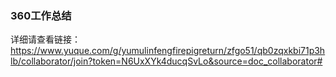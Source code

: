 ### 360工作总结

详细请查看链接：https://www.yuque.com/g/yumulinfengfirepigreturn/zfgo51/qb0zqxkbi71p3hlb/collaborator/join?token=N6UxXYk4ducqSvLo&source=doc_collaborator# 
